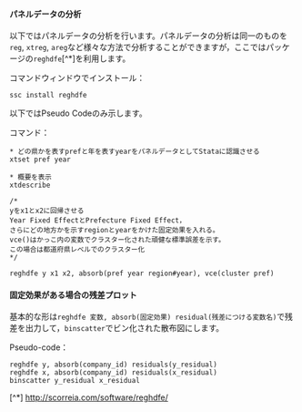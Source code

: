 #### パネルデータの分析

以下ではパネルデータの分析を行います。パネルデータの分析は同一のものを`reg`, `xtreg`, `areg`など様々な方法で分析することができますが，ここではパッケージの`reghdfe`[^*]を利用します。

コマンドウィンドウでインストール：
```
ssc install reghdfe
```

以下ではPseudo Codeのみ示します。

コマンド：
```
* どの県かを表すprefと年を表すyearをパネルデータとしてStataに認識させる
xtset pref year

* 概要を表示
xtdescribe

/* 
yをx1とx2に回帰させる
Year Fixed EffectとPrefecture Fixed Effect，
さらにどの地方かを示すregionとyearをかけた固定効果を入れる。
vce()はかっこ内の変数でクラスター化された頑健な標準誤差を示す。
この場合は都道府県レベルでのクラスター化
*/

reghdfe y x1 x2, absorb(pref year region#year), vce(cluster pref)
```

#### 固定効果がある場合の残差プロット

基本的な形は`reghdfe 変数, absorb(固定効果) residual(残差につける変数名)`で残差を出力して，`binscatter`でビン化された散布図にします。

Pseudo-code：
```
reghdfe y, absorb(company_id) residuals(y_residual)
reghdfe x, absorb(company_id) residuals(x_residual)
binscatter y_residual x_residual
```

[^*] http://scorreia.com/software/reghdfe/
